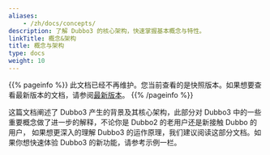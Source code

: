 ```yaml
---
aliases:
    - /zh/docs/concepts/
description: 了解 Dubbo3 的核心架构，快速掌握基本概念与特性。
linkTitle: 概念&架构
title: 概念与架构
type: docs
weight: 10
---
```



{{% pageinfo %}} 此文档已经不再维护。您当前查看的是快照版本。如果想要查看最新版本的文档，请参阅[最新版本](/zh-cn/docs3-v2/java-sdk/concepts-and-architecture/)。
{{% /pageinfo %}}

这篇文档阐述了 Dubbo3 产生的背景及其核心架构，此部分对 Dubbo3 中的一些重要概念做了进一步的解释，不论你是 Dubbo2 的老用户还是新接触 Dubbo 的用户，
如果想更深入的理解 Dubbo3 的运作原理，我们建议阅读这部分文档。如果你想快速体验 Dubbo3 的新功能，请参考示例一栏。